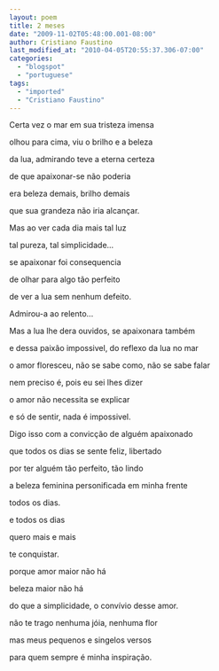 ```yaml
---
layout: poem
title: 2 meses
date: "2009-11-02T05:48:00.001-08:00"
author: Cristiano Faustino
last_modified_at: "2010-04-05T20:55:37.306-07:00"
categories:
  - "blogspot"
  - "portuguese"
tags:
  - "imported"
  - "Cristiano Faustino"
---
```


Certa vez o mar em sua tristeza imensa

olhou para cima, viu o brilho e a beleza

da lua, admirando teve a eterna certeza

de que apaixonar-se não poderia

era beleza demais, brilho demais

que sua grandeza não iria alcançar.

Mas ao ver cada dia mais tal luz

tal pureza, tal simplicidade...

se apaixonar foi consequencia

de olhar para algo tão perfeito

de ver a lua sem nenhum defeito.

Admirou-a ao relento...

Mas a lua lhe dera ouvidos, se apaixonara também

e dessa paixão impossivel, do reflexo da lua no mar

o amor floresceu, não se sabe como, não se sabe falar

nem preciso é, pois eu sei lhes dizer

o amor não necessita se explicar

e só de sentir, nada é impossivel.

Digo isso com a convicção de alguém apaixonado

que todos os dias se sente feliz, libertado

por ter alguém tão perfeito, tão lindo

a beleza feminina personificada em minha frente

todos os dias.

e todos os dias

quero mais e mais

te conquistar.

porque amor maior não há

beleza maior não há

do que a simplicidade, o convívio desse amor.

não te trago nenhuma jóia, nenhuma flor

mas meus pequenos e singelos versos

para quem sempre é minha inspiração.
